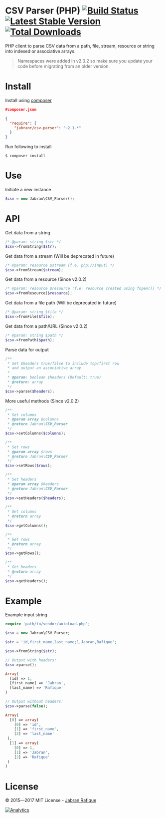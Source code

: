 # CSV Parser (PHP)  [![Build Status](https://travis-ci.org/jabranr/csv-parser.svg?branch=master)](https://travis-ci.org/jabranr/csv-parser) [![Latest Stable Version](https://poser.pugx.org/jabranr/csv-parser/v/stable.svg)](https://packagist.org/packages/jabranr/csv-parser) [![Total Downloads](https://poser.pugx.org/jabranr/csv-parser/downloads.svg)](https://packagist.org/packages/jabranr/csv-parser)

PHP client to parse CSV data from a path, file, stream, resource or string into indexed or associative arrays.

> Namespaces were added in v2.0.2 so make sure you update your code before migrating from an older version.

# Install
Install using [composer](http://getcomposer.org)

```json
#composer.json

{
  "require": {
    "jabranr/csv-parser": "~2.1.*"
  }
}
```

Run following to install
```shell
$ composer install
```

# Use
Initiate a new instance
```php
$csv = new Jabran\CSV_Parser();
```

# API

Get data from a string
```php
/* @param: string $str */
$csv->fromString($str);
```

Get data from a stream (Will be deprecated in future)
```php
/* @param: resource $stream (f.e. php://input) */
$csv->fromStream($stream);
```

Get data from a resource (Since v2.0.2)
```php
/* @param: resource $resource (f.e. resource created using fopen()) */
$csv->fromResource($resource);
```

Get data from a file path (Will be deprecated in future)
```php
/* @param: string $file */
$csv->fromFile($file);
```

Get data from a path/URL (Since v2.0.2)
```php
/* @param: string $path */
$csv->fromPath($path);
```

Parse data for output
```php
/**
 * Set $headers true/false to include top/first row
 * and output an associative array
 *
 * @param: boolean $headers (Default: true)
 * @return: array
 */
$csv->parse($headers);
```

More useful methods (Since v2.0.2)

```php
/**
 * Set columns
 * @param array $columns
 * @return Jabran\CSV_Parser
 */
$csv->setColumns($columns);

/**
 * Set rows
 * @param array $rows
 * @return Jabran\CSV_Parser
 */
$csv->setRows($rows);

/**
 * Set headers
 * @param array $headers
 * @return Jabran\CSV_Parser
 */
$csv->setHeaders($headers);

/**
 * Get columns
 * @return array
 */
$csv->getColumns();

/**
 * Get rows
 * @return array
 */
$csv->getRows();

/**
 * Get headers
 * @return array
 */
$csv->getHeaders();
```

# Example

Example input string
```php
require 'path/to/vendor/autoload.php';

$csv = new Jabran\CSV_Parser;

$str = 'id,first_name,last_name;1,Jabran,Rafique';

$csv->fromString($str);

// Output with headers:
$csv->parse();

Array(
  [id] => 1,
  [first_name] => 'Jabran',
  [last_name] => 'Rafique'
)

// Output without headers:
$csv->parse(false);

Array(
  [0] => array(
    [0] => 'id',
    [1] => 'first_name',
    [2] => 'last_name'
 ),
  [1] => array(
    [0] => 1,
    [1] => 'Jabran',
    [2] => 'Rafique'
 )
)
```

# License
&copy; 2015&mdash;2017 MIT License - [Jabran Rafique](http://jabran.me)

[![Analytics](https://ga-beacon.appspot.com/UA-50688851-1/csv-parser)](https://github.com/igrigorik/ga-beacon)
